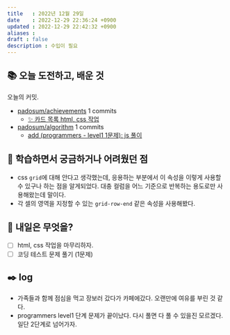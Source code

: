 ```yaml
---
title   : 2022년 12월 29일 
date    : 2022-12-29 22:36:24 +0900
updated : 2022-12-29 22:42:32 +0900
aliases : 
draft : false
description : 수입이 필요
---
```

## 📚 오늘 도전하고, 배운 것

<!-- commit -->
오늘의 커밋.
- [padosum/achievements](https://github.com/padosum/achievements) 1 commits
  - [✨ 카드 목록 html, css 작업](https://github.com/padosum/achievements/commit/0909fb0b9f4d7e68e8e8164a3c555597b05ca847)
- [padosum/algorithm](https://github.com/padosum/algorithm) 1 commits
  - [add (programmers - level1 1문제): js 풀이](https://github.com/padosum/algorithm/commit/92c60e752ebe7cb97d3690b537c4b7e3cbad6dbf)
<!-- commitstop -->

## 🤔 학습하면서 궁금하거나 어려웠던 점

- css `grid`에 대해 안다고 생각했는데, 응용하는 부분에서 이 속성을 이렇게 사용할 수 있구나 하는 점을 알게되었다. 대충 컬럼을 어느 기준으로 반복하는 용도로만 사용해왔는데 말이다.
- 각 셀의 영역을 지정할 수 있는 `grid-row-end` 같은 속성을 사용해봤다.

## 🌅 내일은 무엇을?
- [ ] html, css 작업을 마무리하자.
- [ ] 코딩 테스트 문제 풀기 (1문제)

## ✒️ log
- 가족들과 함께 점심을 먹고 장보러 갔다가 카페에갔다. 오랜만에 여유를 부린 것 같다.
- programmers level1 단계 문제가 끝이났다. 다시 풀면 다 풀 수 있을진 모르겠다. 일단 2단계로 넘어가자.


